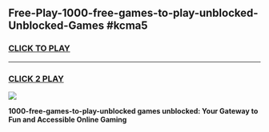 
## Free-Play-1000-free-games-to-play-unblocked-Unblocked-Games #kcma5
<h3>
<a href="https://news.freeplayer.one?title=1000-free-games-to-play-unblocked&ref=8M">CLICK TO PLAY</a></h3>
<hr>

<h3>
<a href="https://news.freeplayer.one?title=1000-free-games-to-play-unblocked&ref=8M">CLICK 2 PLAY</a>
  
</h3>

<a href="https://news.freeplayer.one?title=1000-free-games-to-play-unblocked&ref=8M"><img src="https://clearcache.store/games.png"></a>


**1000-free-games-to-play-unblocked games unblocked: Your Gateway to Fun and Accessible Online Gaming**
